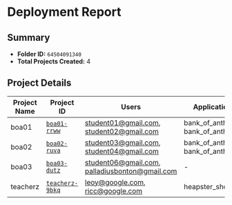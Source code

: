 # Deployment Report

## Summary

- **Folder ID:** `64504091340`
- **Total Projects Created:** 4

## Project Details

| Project Name | Project ID | Users | Applications (Planned) |
|--------------|------------|-------|------------------------|
| boa01 | [`boa01-rrww`](https://console.cloud.google.com/iam-admin/iam?project=boa01-rrww) | student01@gmail.com, student02@gmail.com | bank_of_anthos, bank_of_anthos_scenario123 |
| boa02 | [`boa02-ruva`](https://console.cloud.google.com/iam-admin/iam?project=boa02-ruva) | student03@gmail.com, student04@gmail.com | bank_of_anthos, bank_of_anthos_scenario123 |
| boa03 | [`boa03-dutz`](https://console.cloud.google.com/iam-admin/iam?project=boa03-dutz) | student06@gmail.com, palladiusbonton@gmail.com | - |
| teacherz | [`teacherz-9bkq`](https://console.cloud.google.com/iam-admin/iam?project=teacherz-9bkq) | leoy@google.com, ricc@google.com | heapster_shop |